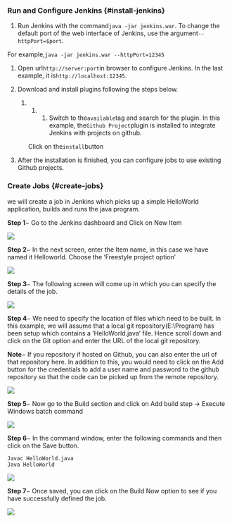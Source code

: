 ### Run and Configure Jenkins {#install-jenkins}

1. Run Jenkins with the command`java -jar jenkins.war`. To change the default port of the web interface of Jenkins, use the argument`--httpPort=$port`.  

For example,`java -jar jenkins.war --httpPort=12345`

1. Open url`http://server:port`in browser to configure Jenkins. In the last example, it is`http://localhost:12345`.

2. Download and install plugins following the steps below.

   1. 1. 1. Switch to the`available`tag and search for the plugin. In this example, the`Github Project`plugin is installed to integrate Jenkins with projects on github.

      Click on the`install`button

3. After the installation is finished, you can configure jobs to use existing Github projects.

### Create Jobs {#create-jobs}

we will create a job in Jenkins which picks up a simple HelloWorld application, builds and runs the java program.

**Step 1**− Go to the Jenkins dashboard and Click on New Item

![](/assets/setup_build_jobs.jpg)

**Step 2**− In the next screen, enter the Item name, in this case we have named it Helloworld. Choose the ‘Freestyle project option’

![](/assets/helloworld.jpg)

**Step 3**− The following screen will come up in which you can specify the details of the job.

![](/assets/helloworld_config.jpg)

**Step 4**− We need to specify the location of files which need to be built. In this example, we will assume that a local git repository\(E:\Program\) has been setup which contains a ‘HelloWorld.java’ file. Hence scroll down and click on the Git option and enter the URL of the local git repository.

**Note**− If you repository if hosted on Github, you can also enter the url of that repository here. In addition to this, you would need to click on the Add button for the credentials to add a user name and password to the github repository so that the code can be picked up from the remote repository.

![](/assets/git_repository.jpg)

**Step 5**− Now go to the Build section and click on Add build step → Execute Windows batch command

![](/assets/execute_windows_batch_command.jpg)

**Step 6**− In the command window, enter the following commands and then click on the Save button.

```
Javac HelloWorld.java
Java HelloWorld
```

![](/assets/save.jpg)

**Step 7**− Once saved, you can click on the Build Now option to see if you have successfully defined the job.

![](/assets/build_now.jpg)

